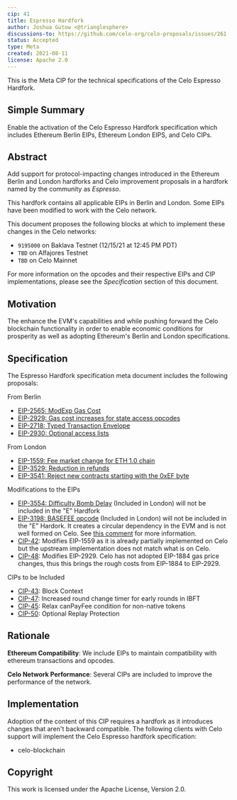 ```yaml
---
cip: 41
title: Espresso Hardfork
author: Joshua Gutow <@trianglesphere>
discussions-to: https://github.com/celo-org/celo-proposals/issues/261
status: Accepted
type: Meta
created: 2021-08-11
license: Apache 2.0
---
```


This is the Meta CIP for the technical specifications of the Celo Espresso Hardfork.

## Simple Summary

Enable the activation of the Celo Espresso Hardfork specification which includes Ethereum Berlin EIPs, Ethereum London EIPS, and Celo CIPs.

## Abstract

Add support for protocol-impacting changes introduced in the Ethereum Berlin and London hardforks and Celo improvement proposals in a hardfork
named by the community as _Espresso_.

This hardfork contains all applicable EIPs in Berlin and London. Some EIPs have been modified to work with the Celo network.

This document proposes the following blocks at which to implement these changes in the Celo networks:
- `9195000` on Baklava Testnet (12/15/21 at 12:45 PM PDT)
- `TBD` on Alfajores Testnet
- `TBD` on Celo Mainnet

For more information on the opcodes and their respective EIPs and CIP implementations, please see the _Specification_
section of this document.

## Motivation

The enhance the EVM's capabilities and while pushing forward the Celo blockchain functionality in order to enable economic conditions for prosperity as well as adopting Ethereum's Berlin and London specifications.

## Specification

The Espresso Hardfork specification meta document includes the following proposals:

From Berlin
* [EIP-2565: ModExp Gas Cost](https://eips.ethereum.org/EIPS/eip-2565)
* [EIP-2929: Gas cost increases for state access opcodes](https://eips.ethereum.org/EIPS/eip-2929)
* [EIP-2718: Typed Transaction Envelope](https://eips.ethereum.org/EIPS/eip-2718)
* [EIP-2930: Optional access lists](https://eips.ethereum.org/EIPS/eip-2930)

From London
* [EIP-1559: Fee market change for ETH 1.0 chain](https://eips.ethereum.org/EIPS/eip-1559)
* [EIP-3529: Reduction in refunds](https://eips.ethereum.org/EIPS/eip-3529)
* [EIP-3541: Reject new contracts starting with the 0xEF byte](https://eips.ethereum.org/EIPS/eip-3541)

Modifications to the EIPs
* [EIP-3554: Difficulty Bomb Delay](https://eips.ethereum.org/EIPS/eip-3554) (Included in London) will not be included in the "E" Hardfork
* [EIP-3198: BASEFEE opcode](https://eips.ethereum.org/EIPS/eip-3198) (Included in London) will not be included in the "E" Hardork. It creates a circular dependency in the EVM and is not well formed on Celo. See [this comment](https://github.com/celo-org/celo-proposals/issues/261#issuecomment-958095771) for more information.
* [CIP-42](https://github.com/celo-org/celo-proposals/blob/master/CIPs/cip-0042.md): Modifies EIP-1559 as it is already partially implemented on Celo but the upstream implementation does not match what is on Celo.
* [CIP-48](https://github.com/celo-org/celo-proposals/blob/master/CIPs/cip-0048.md): Modifies EIP-2929. Celo has not adopted EIP-1884 gas price changes, thus this brings the rough costs from EIP-1884 to EIP-2929.

CIPs to be Included
* [CIP-43](https://github.com/celo-org/celo-proposals/blob/master/CIPs/cip-0043.md): Block Context
* [CIP-47](https://github.com/celo-org/celo-proposals/blob/master/CIPs/cip-0047.md): Increased round change timer for early rounds in IBFT
* [CIP-45](https://github.com/celo-org/celo-proposals/blob/master/CIPs/cip-0045.md): Relax canPayFee condition for non-native tokens
* [CIP-50](https://github.com/celo-org/celo-proposals/blob/master/CIPs/cip-0050.md): Optional Replay Protection


## Rationale

__Ethereum Compatibility__: We include EIPs to maintain compatibility with ethereum transactions and opcodes.

__Celo Network Performance__: Several CIPs are included to improve the performance of the network.


## Implementation

Adoption of the content of this CIP requires a hardfork as it introduces changes that aren't backward compatible. The following clients with Celo support will implement the Celo Espresso hardfork specification:
- celo-blockchain

## Copyright

This work is licensed under the Apache License, Version 2.0.
